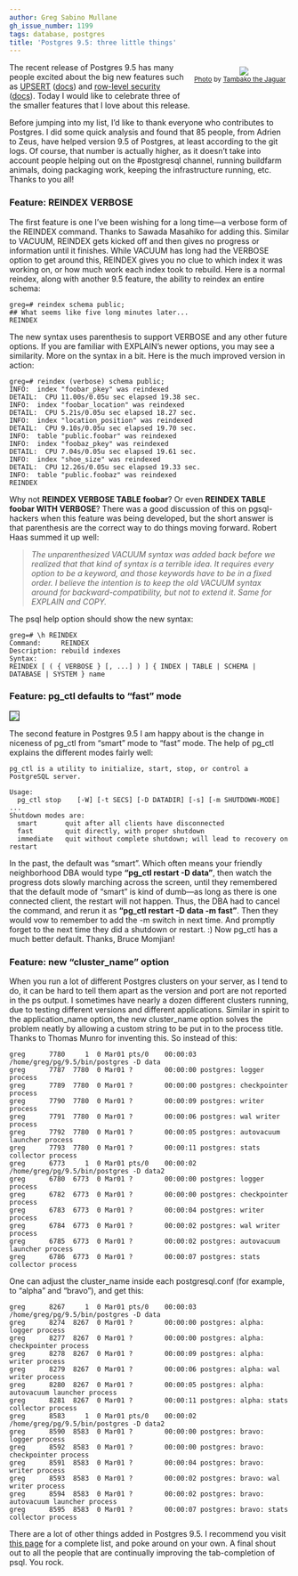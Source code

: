 ```yaml
---
author: Greg Sabino Mullane
gh_issue_number: 1199
tags: database, postgres
title: 'Postgres 9.5: three little things'
---
```


<div class="separator" style="clear: both; float:right; padding: .5em .5em 2em 1em; text-align: center;"><a href="/blog/2016/01/28/postgres-95-three-little-things/image-0-big.jpeg" imageanchor="1" style="clear: right; margin-bottom: 1em; margin-left: 1em;"><img border="0" src="/blog/2016/01/28/postgres-95-three-little-things/image-0.jpeg"/></a><br/>
<small><a href="https://flic.kr/p/nobB5c">Photo</a> by <a href="https://www.flickr.com/photos/tambako/">Tambako the Jaguar</a></small></div>

The recent release of Postgres 9.5 has many people excited about the big new features such as [UPSERT](https://web.archive.org/web/20160205092532/http://michael.otacoo.com/postgresql-2/postgres-9-5-feature-highlight-upsert/) ([docs](https://www.postgresql.org/docs/9.5/static/sql-insert.html)) and [row-level security](http://jimkeener.com/posts/postgres-9.5-row-level-security-rls) ([docs](https://www.postgresql.org/docs/9.5/static/ddl-rowsecurity.html)). Today I would like to celebrate three of the smaller features that I love about this release.

Before jumping into my list, I’d like to thank everyone who contributes to Postgres. I did some quick analysis and found that 85 people, from Adrien to Zeus, have helped version 9.5 of Postgres, at least according to the git logs. Of course, that number is actually higher, as it doesn’t take into account people helping out on the #postgresql channel, running buildfarm animals, doing packaging work, keeping the infrastructure running, etc. Thanks to you all!

### Feature: REINDEX VERBOSE

The first feature is one I’ve been wishing for a long time—​a verbose form of the REINDEX command. Thanks to Sawada Masahiko for adding this. Similar to VACUUM, REINDEX gets kicked off and then gives no progress or information until it finishes. While VACUUM has long had the VERBOSE option to get around this, REINDEX gives you no clue to which index it was working on, or how much work each index took to rebuild. Here is a normal reindex, along with another 9.5 feature, the ability to reindex an entire schema:

```
greg=# reindex schema public;
## What seems like five long minutes later...
REINDEX
```

The new syntax uses parenthesis to support VERBOSE and any other future options. If you are familiar with EXPLAIN’s newer options, you may see a similarity. More on the syntax in a bit. Here is the much improved version in action:

```
greg=# reindex (verbose) schema public;
INFO:  index "foobar_pkey" was reindexed
DETAIL:  CPU 11.00s/0.05u sec elapsed 19.38 sec.
INFO:  index "foobar_location" was reindexed
DETAIL:  CPU 5.21s/0.05u sec elapsed 18.27 sec.
INFO:  index "location_position" was reindexed
DETAIL:  CPU 9.10s/0.05u sec elapsed 19.70 sec.
INFO:  table "public.foobar" was reindexed
INFO:  index "foobaz_pkey" was reindexed
DETAIL:  CPU 7.04s/0.05u sec elapsed 19.61 sec.
INFO:  index "shoe_size" was reindexed
DETAIL:  CPU 12.26s/0.05u sec elapsed 19.33 sec.
INFO:  table "public.foobaz" was reindexed
REINDEX
```

Why not **REINDEX VERBOSE TABLE foobar**? Or even **REINDEX TABLE foobar WITH VERBOSE**? There was a good discussion of this on pgsql-hackers when this feature was being developed, but the short answer is that parenthesis are the correct way to do things moving forward. Robert Haas summed it up well:

> *The unparenthesized VACUUM syntax was added back before we realized that that kind of syntax is a terrible idea. It requires every option to be a keyword, and those keywords have to be in a fixed order. I believe the intention is to keep the old VACUUM syntax around for backward-compatibility, but not to extend it. Same for EXPLAIN and COPY.*

The psql help option should show the new syntax:

```
greg=# \h REINDEX
Command:     REINDEX
Description: rebuild indexes
Syntax:
REINDEX [ ( { VERBOSE } [, ...] ) ] { INDEX | TABLE | SCHEMA | DATABASE | SYSTEM } name
```

### Feature: pg_ctl defaults to “fast” mode

<a href="/blog/2016/01/28/postgres-95-three-little-things/image-1.gif" imageanchor="1"><img border="1" src="/blog/2016/01/28/postgres-95-three-little-things/image-1.gif"/></a>

The second feature in Postgres 9.5 I am happy about is the change in niceness of pg_ctl from “smart” mode to “fast” mode. The help of pg_ctl explains the different modes fairly well:

```
pg_ctl is a utility to initialize, start, stop, or control a PostgreSQL server.

Usage:
  pg_ctl stop    [-W] [-t SECS] [-D DATADIR] [-s] [-m SHUTDOWN-MODE]
...
Shutdown modes are:
  smart       quit after all clients have disconnected
  fast        quit directly, with proper shutdown
  immediate   quit without complete shutdown; will lead to recovery on restart
```

In the past, the default was “smart”. Which often means your friendly neighborhood DBA would type **“pg_ctl restart -D data”**, then watch the progress dots slowly marching across the screen, until they remembered that the default mode of “smart” is kind of dumb—​as long as there is one connected client, the restart will not happen. Thus, the DBA had to cancel the command, and rerun it as **“pg_ctl restart -D data -m fast”**. Then they would vow to remember to add the -m switch in next time. And promptly forget to the next time they did a shutdown or restart. :) Now pg_ctl has a much better default. Thanks, Bruce Momjian! 

### Feature: new “cluster_name” option

When you run a lot of different Postgres clusters on your server, as I tend to do, it can be hard to tell them apart as the version and port are not reported in the ps output. I sometimes have nearly a dozen different clusters running, due to testing different versions and different applications. Similar in spirit to the application_name option, the new cluster_name option solves the problem neatly by allowing a custom string to be put in to the process title. Thanks to Thomas Munro for inventing this. So instead of this:

```
greg      7780     1  0 Mar01 pts/0    00:00:03 /home/greg/pg/9.5/bin/postgres -D data
greg      7787  7780  0 Mar01 ?        00:00:00 postgres: logger process   
greg      7789  7780  0 Mar01 ?        00:00:00 postgres: checkpointer process   
greg      7790  7780  0 Mar01 ?        00:00:09 postgres: writer process   
greg      7791  7780  0 Mar01 ?        00:00:06 postgres: wal writer process   
greg      7792  7780  0 Mar01 ?        00:00:05 postgres: autovacuum launcher process   
greg      7793  7780  0 Mar01 ?        00:00:11 postgres: stats collector process  
greg      6773     1  0 Mar01 pts/0    00:00:02 /home/greg/pg/9.5/bin/postgres -D data2
greg      6780  6773  0 Mar01 ?        00:00:00 postgres: logger process   
greg      6782  6773  0 Mar01 ?        00:00:00 postgres: checkpointer process   
greg      6783  6773  0 Mar01 ?        00:00:04 postgres: writer process   
greg      6784  6773  0 Mar01 ?        00:00:02 postgres: wal writer process   
greg      6785  6773  0 Mar01 ?        00:00:02 postgres: autovacuum launcher process   
greg      6786  6773  0 Mar01 ?        00:00:07 postgres: stats collector process
```

One can adjust the cluster_name inside each postgresql.conf (for example, to “alpha” and “bravo”), and get this:

```
greg      8267     1  0 Mar01 pts/0    00:00:03 /home/greg/pg/9.5/bin/postgres -D data
greg      8274  8267  0 Mar01 ?        00:00:00 postgres: alpha: logger process   
greg      8277  8267  0 Mar01 ?        00:00:00 postgres: alpha: checkpointer process   
greg      8278  8267  0 Mar01 ?        00:00:09 postgres: alpha: writer process   
greg      8279  8267  0 Mar01 ?        00:00:06 postgres: alpha: wal writer process   
greg      8280  8267  0 Mar01 ?        00:00:05 postgres: alpha: autovacuum launcher process   
greg      8281  8267  0 Mar01 ?        00:00:11 postgres: alpha: stats collector process  
greg      8583     1  0 Mar01 pts/0    00:00:02 /home/greg/pg/9.5/bin/postgres -D data2
greg      8590  8583  0 Mar01 ?        00:00:00 postgres: bravo: logger process   
greg      8592  8583  0 Mar01 ?        00:00:00 postgres: bravo: checkpointer process   
greg      8591  8583  0 Mar01 ?        00:00:04 postgres: bravo: writer process   
greg      8593  8583  0 Mar01 ?        00:00:02 postgres: bravo: wal writer process   
greg      8594  8583  0 Mar01 ?        00:00:02 postgres: bravo: autovacuum launcher process   
greg      8595  8583  0 Mar01 ?        00:00:07 postgres: bravo: stats collector process
```

There are a lot of other things added in Postgres 9.5. I recommend you visit 
[this page](https://bucardo.org/postgres_all_versions.html#version_9.5) for a complete list, and poke around on your own. A final shout out to all the people that are continually improving the tab-completion of psql. You rock.
